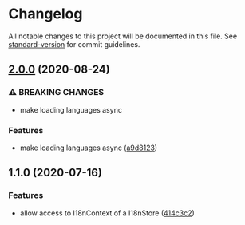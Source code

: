 # Changelog

All notable changes to this project will be documented in this file. See [standard-version](https://github.com/conventional-changelog/standard-version) for commit guidelines.

## [2.0.0](https://github.com/ddadaal/simstate-i18n/compare/v1.1.0...v2.0.0) (2020-08-24)


### ⚠ BREAKING CHANGES

* make loading languages async

### Features

* make loading languages async ([a9d8123](https://github.com/ddadaal/simstate-i18n/commit/a9d81234fbdef9cd6e708e4b0200d834c9c8d57d))

## 1.1.0 (2020-07-16)


### Features

* allow access to I18nContext of a I18nStore ([414c3c2](https://github.com/ddadaal/simstate-i18n/commit/414c3c270b790f10a2624ddec472aa246b507d1c))
